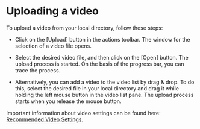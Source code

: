 # Uploading a video



To upload a video from your local directory, follow these steps:

* Click on the [Upload] button in the actions toolbar. The window for the selection of a video file opens.

* Select the desired video file, and then click on the [Open] button. The upload process is started. 
On the basis of the progress bar, you can trace the process.

* Alternatively, you can add a video to the video list by drag & drop. 
To do this, select the desired file in your local directory and drag it while holding the left mouse button in the video list pane. 
The upload process starts when you release the mouse button.

Important information about video settings can be found here: [Recommended Video Settings](/docs/platform/bestpractices.md).
